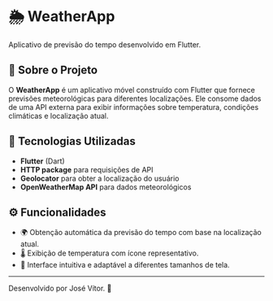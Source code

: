 # 🌦️ WeatherApp

Aplicativo de previsão do tempo desenvolvido em Flutter.

## 📌 Sobre o Projeto

O **WeatherApp** é um aplicativo móvel construído com Flutter que fornece previsões meteorológicas para diferentes localizações. Ele consome dados de uma API externa para exibir informações sobre temperatura, condições climáticas e localização atual.

## 🚀 Tecnologias Utilizadas

- **Flutter** (Dart)
- **HTTP package** para requisições de API
- **Geolocator** para obter a localização do usuário
- **OpenWeatherMap API** para dados meteorológicos

## ⚙️ Funcionalidades

- 🌍 Obtenção automática da previsão do tempo com base na localização atual.
- 🌡️ Exibição de temperatura com ícone representativo.
- 🎨 Interface intuitiva e adaptável a diferentes tamanhos de tela.

---

Desenvolvido por José Vítor. 🚀
